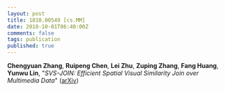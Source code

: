 ```yaml
---
layout: post
title: 1810.00549 [cs.MM]
date: 2018-10-01T06:40:00Z
comments: false
tags: publication
published: true
---
```


<b>Chengyuan Zhang</b>, <b>Ruipeng Chen</b>, <b>Lei Zhu</b>, <b>Zuping Zhang</b>, <b>Fang Huang</b>, <b>Yunwu Lin</b>, "<i>SVS-JOIN: Efficient Spatial Visual Similarity Join over Multimedia Data</i>" ([arXiv](http://arxiv.org/abs/1810.00549v1))
